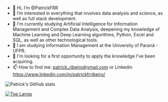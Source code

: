 - 👋 Hi, I’m @PatrickFRR
- 👀 I’m interested in everything that involves data analysis and science, as well as full stack development.
- 🌱 I'm currently studying Artificial Intelligence for Information Management and Complex Data Analysis, deepening my knowledge of Machine Learning and Deep Learning algorithms, Python, Excel and SQL, as well as other technological tools. 
- :green_book: I am studying Information Management at the University of Paraná -UFPR.
- 💞️ I'm looking for a first opportunity to apply the knowledge I've been acquiring.
- 📫 How to find me: patrick_ribeiro@ymail.com or Linkedin https://www.linkedin.com/in/patrickfrribeiro/


![Patrick's GitHub stats](https://github-readme-stats.vercel.app/api?username=PatrickFRR&show_icons=true&theme=dracula)


[![Top Langs](https://github-readme-stats.vercel.app/api/top-langs/?username=PatrickFRR&layout=compact)](https://github.com/anuraghazra/github-readme-stats)
<!---
PatrickFRR/PatrickFRR is a ✨ special ✨ repository because its `README.md` (this file) appears on your GitHub profile.
You can click the Preview link to take a look at your changes.
--->
